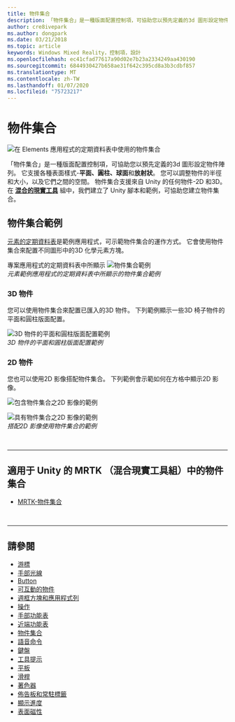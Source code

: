 ```yaml
---
title: 物件集合
description: 「物件集合」是一種版面配置控制項，可協助您以預先定義的3d 圖形設定物件陣列。
author: cre8ivepark
ms.author: dongpark
ms.date: 03/21/2018
ms.topic: article
keywords: Windows Mixed Reality，控制項，設計
ms.openlocfilehash: ec41cfad77617a90d02e7b23a2334249aa430190
ms.sourcegitcommit: 6844930427b658ae31f642c395cd8a3b3cdbf857
ms.translationtype: MT
ms.contentlocale: zh-TW
ms.lasthandoff: 01/07/2020
ms.locfileid: "75723217"
---
```

# <a name="object-collection"></a>物件集合

![在 Elements 應用程式的定期資料表中使用的物件集合](images/UX/UX_Hero_ObjectCollection.jpg)<br>


「物件集合」是一種版面配置控制項，可協助您以預先定義的3d 圖形設定物件陣列。 它支援各種表面樣式-**平面、圓柱、球面**和**放射狀**。 您可以調整物件的半徑和大小，以及它們之間的空間。 物件集合支援來自 Unity 的任何物件-2D 和3D。 在 **[混合的現實工具](https://microsoft.github.io/MixedRealityToolkit-Unity/Documentation/README_ObjectCollection.html)** 組中，我們建立了 Unity 腳本和範例，可協助您建立物件集合。


## <a name="object-collection-examples"></a>物件集合範例

[元素的定期資料表](periodic-table-of-the-elements.md)是範例應用程式，可示範物件集合的運作方式。 它會使用物件集合來配置不同圖形中的3D 化學元素方塊。

專案應用程式的定期資料表中所顯示 ![物件集合範例](images/periodictable-collections-1000px.jpg)<br>
*元素範例應用程式的定期資料表中所顯示的物件集合範例*

### <a name="3d-objects"></a>3D 物件

您可以使用物件集合來配置已匯入的3D 物件。 下列範例顯示一些3D 椅子物件的平面和圓柱版面配置。

![3D 物件的平面和圓柱版面配置範例](images/objectcollection-3dobjects-1000px.jpg)<br>
*3D 物件的平面和圓柱版面配置範例*

### <a name="2d-objects"></a>2D 物件

您也可以使用2D 影像搭配物件集合。 下列範例會示範如何在方格中顯示2D 影像。

![包含物件集合之2D 影像的範例](images/940px-layout-3dobjects-3.jpg)

![具有物件集合之2D 影像的範例](images/940px-layout-2dimages.jpg)<br>
*搭配2D 影像使用物件集合的範例*

<br>

---

## <a name="object-collection-in-mrtk-mixed-reality-toolkit-for-unity"></a>適用于 Unity 的 MRTK （混合現實工具組）中的物件集合

* [MRTK-物件集合](https://microsoft.github.io/MixedRealityToolkit-Unity/Documentation/README_ObjectCollection.html)


<br>

---


## <a name="see-also"></a>請參閱

* [游標](cursors.md)
* [手部光線](point-and-commit.md)
* [Button](button.md)
* [可互動的物件](interactable-object.md)
* [週框方塊和應用程式列](app-bar-and-bounding-box.md)
* [操作](direct-manipulation.md)
* [手部功能表](hand-menu.md)
* [近端功能表](near-menu.md)
* [物件集合](object-collection.md)
* [語音命令](voice-input.md)
* [鍵盤](keyboard.md)
* [工具提示](tooltip.md)
* [平板](slate.md)
* [滑桿](slider.md)
* [著色器](shader.md)
* [佈告板和常駐標籤](billboarding-and-tag-along.md)
* [顯示進度](progress.md)
* [表面磁性](surface-magnetism.md)
